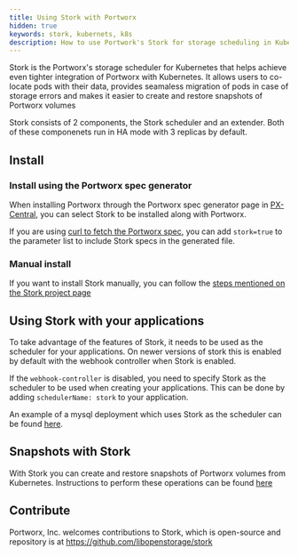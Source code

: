 ```yaml
---
title: Using Stork with Portworx
hidden: true
keywords: stork, kubernets, k8s
description: How to use Portwork's Stork for storage scheduling in Kubernetes.
---
```


Stork is the Portworx's storage scheduler for Kubernetes that helps achieve even tighter integration of
Portworx with Kubernetes. It allows users to co-locate pods with their data,
provides seamaless migration of pods in case of storage errors and makes it
easier to create and restore snapshots of Portworx volumes

Stork consists of 2 components, the Stork scheduler and an extender. Both of these componenets run in HA mode with 3 replicas by default.

## Install

### Install using the Portworx spec generator
When installing Portworx through the Portworx spec generator page in [PX-Central](https://central.portworx.com),
you can select Stork to be installed along with Portworx.

If you are using [curl to fetch the Portworx spec](/portworx-install-with-kubernetes/px-k8s-spec-curl), you can add
`stork=true` to the parameter list to include Stork specs in the generated file.

### Manual install

If you want to install Stork manually, you can follow the [steps mentioned on the
Stork project page](https://github.com/libopenstorage/stork#running-stork)

## Using Stork with your applications

To take advantage of the features of Stork, it needs to be used as the scheduler for your applications. On newer versions of stork this is enabled by default with the webhook controller when Stork is enabled.

If the `webhook-controller` is disabled, you need to specify Stork as the
scheduler to be used when creating your applications. This can be done by adding
`schedulerName: stork` to your application.

An example of a mysql deployment which uses Stork as the scheduler can be found
[here](https://github.com/libopenstorage/stork/blob/master/specs/mysql.yaml).

## Snapshots with Stork

With Stork you can create and restore snapshots of Portworx volumes from Kubernetes. Instructions to perform these operations can be found
[here](/portworx-install-with-kubernetes/storage-operations/create-snapshots)

## Contribute

Portworx, Inc. welcomes contributions to Stork, which is open-source and repository is at https://github.com/libopenstorage/stork
